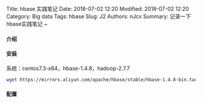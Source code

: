 Title: hbase 实践笔记
Date: 2018-07-02 12:20
Modified: 2018-07-02 12:20
Category: Big data
Tags: hbase
Slug: J2
Authors: nJcx
Summary: 记录一下hbase实践笔记 ~


#### 介绍


#### 安装
系统：centos7.3-x64，hbase-1.4.8，hadoop-2.7.7

```bash
wget https://mirrors.aliyun.com/apache/hbase/stable/hbase-1.4.8-bin.tar.gz

```

#### 配置


